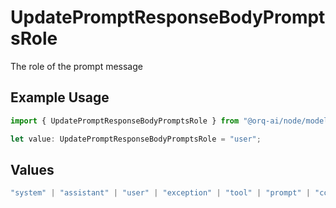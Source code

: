 # UpdatePromptResponseBodyPromptsRole

The role of the prompt message

## Example Usage

```typescript
import { UpdatePromptResponseBodyPromptsRole } from "@orq-ai/node/models/operations";

let value: UpdatePromptResponseBodyPromptsRole = "user";
```

## Values

```typescript
"system" | "assistant" | "user" | "exception" | "tool" | "prompt" | "correction" | "expected_output"
```
